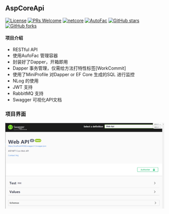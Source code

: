 ## AspCoreApi
[![License](https://img.shields.io/badge/license-MIT-blue.svg)](LICENSE)
[![PRs Welcome](https://img.shields.io/badge/PRs-welcome-brightgreen.svg)](https://github.com/H-Koala/AspCoreApi/pulls)
[![netcore](https://img.shields.io/badge/netcore-2.1-blue)](netcore)
[![AutoFac](https://img.shields.io/badge/AutoFac-5.2.0-brightgreen)](AutoFac)
[![GitHub stars](https://img.shields.io/github/stars/H-Koala/AspCoreApi.svg?style=social&label=Stars)](https://github.com/H-Koala/AspCoreApi)
[![GitHub forks](https://img.shields.io/github/forks/H-Koala/AspCoreApi.svg?style=social&label=Fork)](https://github.com/H-Koala/AspCoreApi)

#### 项目介绍
* RESTful API
* 使用AufoFac 管理容器
* 封装好了Dapper，开箱即用
* Dapper 事务管理，仅需给方法打特性标签[WorkCommit]
* 使用了MiniProfile 对Dapper or EF Core 生成的SQL 进行监控
* NLog 的使用
* JWT 支持
* RabbitMQ 支持
* Swagger 可视化API文档
### 项目界面
![image text](https://raw.githubusercontent.com/H-Koala/AspCoreApi/master/AspCoreApi/img/swagger.png)

